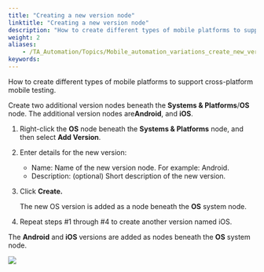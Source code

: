 ```yaml
--- 
title: "Creating a new version node"
linktitle: "Creating a new version node"
description: "How to create different types of mobile platforms to support cross-platform mobile testing."
weight: 2
aliases: 
    - /TA_Automation/Topics/Mobile_automation_variations_create_new_version.html
keywords: 
---
```


How to create different types of mobile platforms to support cross-platform mobile testing.

Create two additional version nodes beneath the **Systems & Platforms**/**OS** node. The additional version nodes are**Android**, and **iOS**.

1.  Right-click the **OS** node beneath the **Systems & Platforms** node, and then select **Add Version**.

2.  Enter details for the new version:

    -   Name: Name of the new version node. For example: Android.
    -   Description: \(optional\) Short description of the new version.
3.  Click **Create.**

    The new OS version is added as a node beneath the **OS** system node.

4.  Repeat steps \#1 through \#4 to create another version named iOS.


The **Android** and **iOS** versions are added as nodes beneath the **OS** system node.

![](/images/TA_Automation/Images/Mobile_automation_new_version.png)




